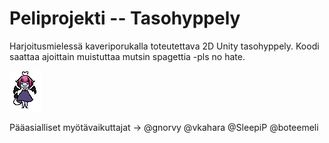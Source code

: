 # Peliprojekti -- Tasohyppely

Harjoitusmielessä kaveriporukalla toteutettava 2D Unity tasohyppely.
Koodi saattaa ajoittain muistuttaa mutsin spagettia -pls no hate.

![](https://raw.githubusercontent.com/vkahara/peliprojekti/master/peliprojekti/Assets/hahmo/gakispriteidle1.png)

Pääasialliset myötävaikuttajat ->
@gnorvy
@vkahara
@SleepiP
@boteemeli
